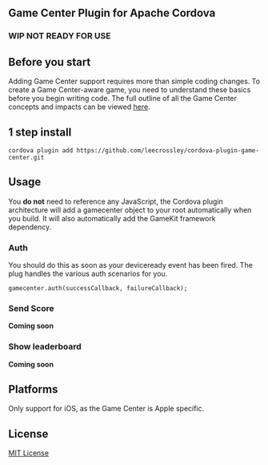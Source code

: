 ## Game Center Plugin for Apache Cordova

### **WIP** NOT READY FOR USE

## Before you start

Adding Game Center support requires more than simple coding changes. To create a Game Center-aware game, you need to understand these basics before you begin writing code. The full outline of all the Game Center concepts and impacts can be viewed [here](https://developer.apple.com/library/ios/documentation/NetworkingInternet/Conceptual/GameKit_Guide/GameCenterOverview/GameCenterOverview.html).

## 1 step install

```
cordova plugin add https://github.com/leecrossley/cordova-plugin-game-center.git
```

## Usage

You **do not** need to reference any JavaScript, the Cordova plugin architecture will add a gamecenter object to your root automatically when you build. It will also automatically add the GameKit framework dependency.

### Auth

You should do this as soon as your deviceready event has been fired. The plug handles the various auth scenarios for you.

```
gamecenter.auth(successCallback, failureCallback);
```

### Send Score

**Coming soon**

### Show leaderboard

**Coming soon**

## Platforms

Only support for iOS, as the Game Center is Apple specific.

## License

[MIT License](http://ilee.mit-license.org)
